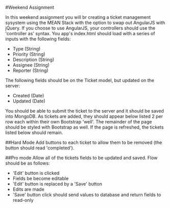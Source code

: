 #Weekend Assignment

In this weekend assignment you will br creating a ticket management sysystem using the MEAN Stack with the option to swap out AngularJS with jQuery. If you choose to use AngularJS, your controllers should use the 'controller as' syntax.  You app's index.html should load with a series of inputs with the following fields:

* Type (String)
* Priority (String)
* Description (String)
* Assignee (String)
* Reporter (String)

The following fields should be on the Ticket model, but updated on the server:
* Created (Date)
* Updated (Date)

You should be able to submit the ticket to the server and it should be saved into MongoDB. As tickets are added, they should appear below listed 2 per row each within their own Bootstrap 'well'. The remainder of the page should be styled with Bootstrap as well. If the page is refreshed, the tickets listed below should remain.   


##Hard Mode
Add buttons to each ticket to allow them to be removed (the button should read 'completed'). 

##Pro mode
Allow all of the tickets fields to be updated and saved. Flow should be as follows:
* 'Edit' button is clicked
* Fields be become editable
* 'Edit' button is replaced by a 'Save' button
* Edits are made
* 'Save' button click should send values to database and return fields to read-only

